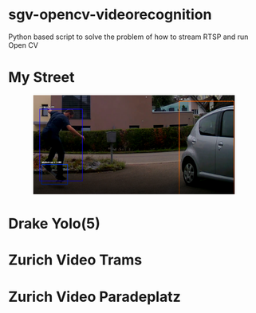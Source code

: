 # sgv-opencv-videorecognition
Python based script to solve the problem of how to stream RTSP and run Open CV

# My Street
<p align="center">
<img src="mystreet.PNG" width="80% title="Input">
</p>

# Drake Yolo(5)
# Zurich Video Trams
# Zurich Video Paradeplatz




